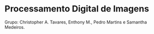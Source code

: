 # Processamento Digital de Imagens

Grupo: Christopher A. Tavares, Enthony M., Pedro Martins e Samantha Medeiros.
